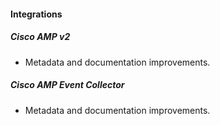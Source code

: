 
#### Integrations

##### Cisco AMP v2

- Metadata and documentation improvements.
##### Cisco AMP Event Collector

- Metadata and documentation improvements.
